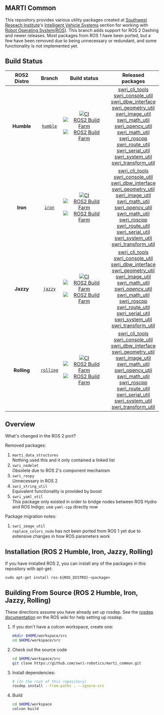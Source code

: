 MARTI Common
--------

This repository provides various utility packages created at [Southwest Reseach Institute](http://www.swri.org)'s [Intelligent Vehicle Systems](http://www.swri.org/4org/d10/isd/ivs/default.htm) section for working with [Robot Operating System(ROS)](http://www.ros.org).  This branch adds support for ROS 2 Dashing and newer releases.  Most packages from ROS 1 have been ported, but a few have been removed due to being unnecessary or redundant, and some functionality is not implemented yet.

Build Status
--------
ROS2 Distro | Branch | Build status | Released packages
:---------: | :----: | :----------: | :---------------:
**Humble** | [`humble`](https://github.com/swri-robotics/marti_common/tree/ros2-devel) | [![CI](https://github.com/swri-robotics/marti_common/workflows/CI/badge.svg?branch=ros2-devel)](https://github.com/swri-robotics/marti_common/blob/ros2-devel/.github/workflows/main.yml?branch=ros2-devel) <br /> [![ROS2 Build Farm](http://build.ros2.org/buildStatus/icon?job=Hdev__marti_common__ubuntu_jammy_amd64)](https://build.ros2.org/job/Hdev__marti_common__ubuntu_jammy_amd64/) <br /> [![ROS2 Build Farm](http://build.ros2.org/buildStatus/icon?job=Hbin__marti_common__ubuntu_jammy_amd64)](https://build.ros2.org/job/Hbin__marti_common__ubuntu_jammy_amd64/) | [swri_cli_tools](https://index.ros.org/p/swri_cli_tools/github-swri-robotics-marti_common/#humble) <br /> [swri_console_util](https://index.ros.org/p/swri_console_util/github-swri-robotics-marti_common/#humble) <br /> [swri_dbw_interface](https://index.ros.org/p/swri_dbw_interface/github-swri-robotics-marti_common/#humble) <br /> [swri_geometry_util](https://index.ros.org/p/swri_geometry_util/github-swri-robotics-marti_common/#humble) <br /> [swri_image_util](https://index.ros.org/p/swri_image_util/github-swri-robotics-marti_common/#humble) <br /> [swri_math_util](https://index.ros.org/p/swri_math_util/github-swri-robotics-marti_common/#humble) <br /> [swri_opencv_util](https://index.ros.org/p/swri_opencv_util/github-swri-robotics-marti_common/#humble) <br /> [swri_math_util](https://index.ros.org/p/swri_math_util/github-swri-robotics-marti_common/#humble) <br /> [swri_roscpp](https://index.ros.org/p/swri_roscpp/github-swri-robotics-marti_common/#humble) <br /> [swri_route_util](https://index.ros.org/p/swri_route_util/github-swri-robotics-marti_common/#humble) <br /> [swri_serial_util](https://index.ros.org/p/swri_serial_util/github-swri-robotics-marti_common/#humble) <br /> [swri_system_util](https://index.ros.org/p/swri_system_util/github-swri-robotics-marti_common/#humble) <br /> [swri_transform_util](https://index.ros.org/p/swri_transform_util/github-swri-robotics-marti_common/#humble)
**Iron** | [`iron`](https://github.com/swri-robotics/marti_common/tree/ros2-devel) | [![CI](https://github.com/swri-robotics/marti_common/workflows/CI/badge.svg?branch=ros2-devel)](https://github.com/swri-robotics/marti_common/blob/ros2-devel/.github/workflows/main.yml?branch=ros2-devel) <br /> [![ROS2 Build Farm](http://build.ros2.org/buildStatus/icon?job=Idev__marti_common__ubuntu_jammy_amd64)](https://build.ros2.org/job/Idev__marti_common__ubuntu_jammy_amd64/) <br /> [![ROS2 Build Farm](http://build.ros2.org/buildStatus/icon?job=Ibin__marti_common__ubuntu_jammy_amd64)](https://build.ros2.org/job/Ibin__marti_common__ubuntu_jammy_amd64/) | [swri_cli_tools](https://index.ros.org/p/swri_cli_tools/github-swri-robotics-marti_common/#iron) <br /> [swri_console_util](https://index.ros.org/p/swri_console_util/github-swri-robotics-marti_common/#iron) <br /> [swri_dbw_interface](https://index.ros.org/p/swri_dbw_interface/github-swri-robotics-marti_common/#iron) <br /> [swri_geometry_util](https://index.ros.org/p/swri_geometry_util/github-swri-robotics-marti_common/#iron) <br /> [swri_image_util](https://index.ros.org/p/swri_image_util/github-swri-robotics-marti_common/#iron) <br /> [swri_math_util](https://index.ros.org/p/swri_math_util/github-swri-robotics-marti_common/#iron) <br /> [swri_opencv_util](https://index.ros.org/p/swri_opencv_util/github-swri-robotics-marti_common/#iron) <br /> [swri_math_util](https://index.ros.org/p/swri_math_util/github-swri-robotics-marti_common/#iron) <br /> [swri_roscpp](https://index.ros.org/p/swri_roscpp/github-swri-robotics-marti_common/#iron) <br /> [swri_route_util](https://index.ros.org/p/swri_route_util/github-swri-robotics-marti_common/#iron) <br /> [swri_serial_util](https://index.ros.org/p/swri_serial_util/github-swri-robotics-marti_common/#iron) <br /> [swri_system_util](https://index.ros.org/p/swri_system_util/github-swri-robotics-marti_common/#iron) <br /> [swri_transform_util](https://index.ros.org/p/swri_transform_util/github-swri-robotics-marti_common/#iron)
**Jazzy** | [`jazzy`](https://github.com/swri-robotics/marti_common/tree/ros2-devel) | [![CI](https://github.com/swri-robotics/marti_common/workflows/CI/badge.svg?branch=ros2-devel)](https://github.com/swri-robotics/marti_common/blob/ros2-devel/.github/workflows/main.yml?branch=ros2-devel) <br /> [![ROS2 Build Farm](http://build.ros2.org/buildStatus/icon?job=Idev__marti_common__ubuntu_jammy_amd64)](https://build.ros2.org/job/Idev__marti_common__ubuntu_jammy_amd64/) <br /> [![ROS2 Build Farm](http://build.ros2.org/buildStatus/icon?job=Ibin__marti_common__ubuntu_jammy_amd64)](https://build.ros2.org/job/Ibin__marti_common__ubuntu_jammy_amd64/) | [swri_cli_tools](https://index.ros.org/p/swri_cli_tools/github-swri-robotics-marti_common/#jazzy) <br /> [swri_console_util](https://index.ros.org/p/swri_console_util/github-swri-robotics-marti_common/#jazzy) <br /> [swri_dbw_interface](https://index.ros.org/p/swri_dbw_interface/github-swri-robotics-marti_common/#jazzy) <br /> [swri_geometry_util](https://index.ros.org/p/swri_geometry_util/github-swri-robotics-marti_common/#jazzy) <br /> [swri_image_util](https://index.ros.org/p/swri_image_util/github-swri-robotics-marti_common/#jazzy) <br /> [swri_math_util](https://index.ros.org/p/swri_math_util/github-swri-robotics-marti_common/#jazzy) <br /> [swri_opencv_util](https://index.ros.org/p/swri_opencv_util/github-swri-robotics-marti_common/#jazzy) <br /> [swri_math_util](https://index.ros.org/p/swri_math_util/github-swri-robotics-marti_common/#jazzy) <br /> [swri_roscpp](https://index.ros.org/p/swri_roscpp/github-swri-robotics-marti_common/#jazzy) <br /> [swri_route_util](https://index.ros.org/p/swri_route_util/github-swri-robotics-marti_common/#jazzy) <br /> [swri_serial_util](https://index.ros.org/p/swri_serial_util/github-swri-robotics-marti_common/#jazzy) <br /> [swri_system_util](https://index.ros.org/p/swri_system_util/github-swri-robotics-marti_common/#jazzy) <br /> [swri_transform_util](https://index.ros.org/p/swri_transform_util/github-swri-robotics-marti_common/#jazzy)
**Rolling** | [`rolling`](https://github.com/swri-robotics/marti_common/tree/ros2-devel) | [![CI](https://github.com/swri-robotics/marti_common/workflows/CI/badge.svg?branch=ros2-devel)](https://github.com/swri-robotics/marti_common/blob/ros2-devel/.github/workflows/main.yml?branch=ros2-devel) <br /> [![ROS2 Build Farm](http://build.ros2.org/buildStatus/icon?job=Rdev__marti_common__ubuntu_jammy_amd64)](https://build.ros2.org/job/Rdev__marti_common__ubuntu_jammy_amd64/) <br /> [![ROS2 Build Farm](http://build.ros2.org/buildStatus/icon?job=Rbin__marti_common__ubuntu_jammy_amd64)](https://build.ros2.org/job/Rbin__marti_common__ubuntu_jammy_amd64/) | [swri_cli_tools](https://index.ros.org/p/swri_cli_tools/github-swri-robotics-marti_common/#rolling) <br /> [swri_console_util](https://index.ros.org/p/swri_console_util/github-swri-robotics-marti_common/#rolling) <br /> [swri_dbw_interface](https://index.ros.org/p/swri_dbw_interface/github-swri-robotics-marti_common/#rolling) <br /> [swri_geometry_util](https://index.ros.org/p/swri_geometry_util/github-swri-robotics-marti_common/#rolling) <br /> [swri_image_util](https://index.ros.org/p/swri_image_util/github-swri-robotics-marti_common/#rolling) <br /> [swri_math_util](https://index.ros.org/p/swri_math_util/github-swri-robotics-marti_common/#rolling) <br /> [swri_opencv_util](https://index.ros.org/p/swri_opencv_util/github-swri-robotics-marti_common/#rolling) <br /> [swri_math_util](https://index.ros.org/p/swri_math_util/github-swri-robotics-marti_common/#rolling) <br /> [swri_roscpp](https://index.ros.org/p/swri_roscpp/github-swri-robotics-marti_common/#rolling) <br /> [swri_route_util](https://index.ros.org/p/swri_route_util/github-swri-robotics-marti_common/#rolling) <br /> [swri_serial_util](https://index.ros.org/p/swri_serial_util/github-swri-robotics-marti_common/#rolling) <br /> [swri_system_util](https://index.ros.org/p/swri_system_util/github-swri-robotics-marti_common/#rolling) <br /> [swri_transform_util](https://index.ros.org/p/swri_transform_util/github-swri-robotics-marti_common/#rolling)

Overview
--------

What's changed in the ROS 2 port?

Removed packages:
1. `marti_data_structures`  
    Nothing used this and it only contained a linked list
2. `swri_nodelet`  
    Obsolete due to ROS 2's component mechanism
3. `swri_rospy`  
    Unnecessary in ROS 2
4. `swri_string_util`  
    Equivalent functionality is provided by boost
5. `swri_yaml_util`  
    This package only existed in order to bridge nodes between ROS Hydro and ROS Indigo; use `yaml-cpp` directly now

Package migration notes:
1. `swri_image_util`  
    `replace_colors_node` has not been ported from ROS 1 yet due to extensive changes in how ROS parameters work

Installation (ROS 2 Humble, Iron, Jazzy, Rolling)
------------

If you have installed ROS 2, you can install any of the packages in this repository with apt-get:

    sudo apt-get install ros-${ROS_DISTRO}-<package>

Building From Source (ROS 2 Humble, Iron, Jazzy, Rolling)
------------

These directions assume you have already set up rosdep. See the [rosdep documentation](http://wiki.ros.org/rosdep) on the ROS wiki for help setting up rosdep.

1. If you don't have a colcon workspace, create one:

    ```bash
    mkdir $HOME/workspace/src
    cd $HOME/workspace/src
    ```

2. Check out the source code

    ```bash
    cd $HOME/workspace/src
    git clone https://github.com/swri-robotics/marti_common.git
    ```

3. Install dependencies:

    ```bash
    # (In the root of this repository)
    rosdep install --from-paths . --ignore-src
    ```

4. Build

    ```bash
    cd $HOME/workspace
    colcon build
    ```
